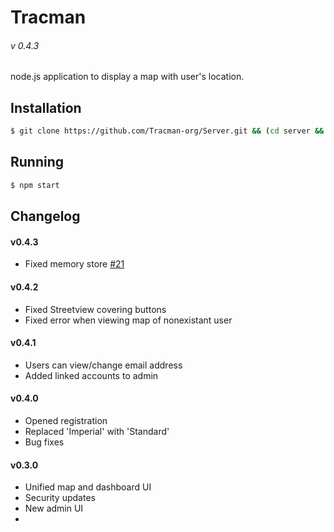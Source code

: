 # Tracman
###### v 0.4.3

node.js application to display a map with user's location.  

## Installation
```sh
$ git clone https://github.com/Tracman-org/Server.git && (cd server && exec npm install)
```

## Running

```sh
$ npm start
```

## Changelog

#### v0.4.3

* Fixed memory store [#21](https://github.com/Tracman-org/Server/issues/21)

#### v0.4.2

* Fixed Streetview covering buttons
* Fixed error when viewing map of nonexistant user

#### v0.4.1

* Users can view/change email address
* Added linked accounts to admin

#### v0.4.0

* Opened registration
* Replaced 'Imperial' with 'Standard'
* Bug fixes

#### v0.3.0

* Unified map and dashboard UI
* Security updates
* New admin UI
* 